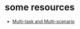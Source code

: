 
# some resources

- [Multi-task and Multi-scenario](https://mp.weixin.qq.com/s/4FRc-keU_4H8ZCYiKftqaA)

